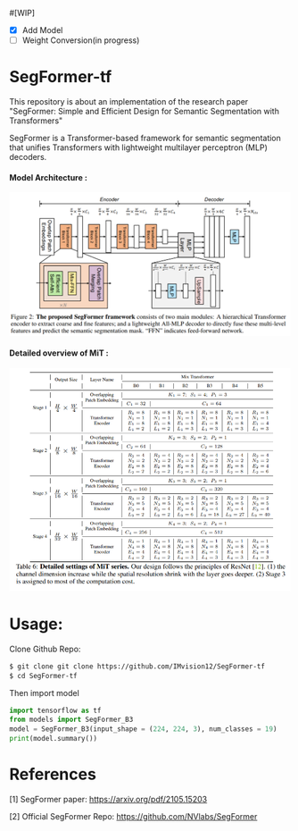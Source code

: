 #[WIP]

- [x] Add Model
- [ ] Weight Conversion(in progress)

# SegFormer-tf

This repository is about an implementation of the research paper "SegFormer: Simple and Efficient Design for Semantic Segmentation with Transformers"

SegFormer is a Transformer-based framework for semantic segmentation that unifies Transformers with lightweight multilayer perceptron (MLP) decoders.

#### Model Architecture :

<p align="center">
  <img src="https://github.com/IMvision12/SegFormer-tf/blob/main/images/arch.png" title="graph">
</p>

#### Detailed overview of MiT :

<p align="center">
  <img src="https://github.com/IMvision12/SegFormer-tf/blob/main/images/mit.png" title="graph">
</p>

# Usage:

Clone Github Repo: 

```bash
$ git clone git clone https://github.com/IMvision12/SegFormer-tf
$ cd SegFormer-tf
```

Then import model

```py
import tensorflow as tf
from models import SegFormer_B3
model = SegFormer_B3(input_shape = (224, 224, 3), num_classes = 19)
print(model.summary())
```


# References

[1] SegFormer paper: https://arxiv.org/pdf/2105.15203

[2] Official SegFormer Repo: https://github.com/NVlabs/SegFormer
